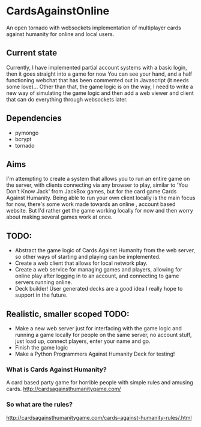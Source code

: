 # CardsAgainstOnline
An open tornado with websockets implementation of multiplayer cards against humanity for online and local users.

## Current state
Currently, I have implemented partial account systems with a basic login, then it goes straight into a game for now
You can see your hand, and a half functioning webchat that has been commented out in Javascript (it needs some love)...
Other than that, the game logic is on the way, I need to write a new way of simulating the game logic and then add a web viewer and client that can do everything through websockets later.

## Dependencies
- pymongo
- bcrypt
- tornado

## Aims
I'm attempting to create a system that allows you to run an entire game on the server, with clients connecting via any browser to play, similar to 'You Don't Know Jack' from JackBox games, but for the card game Cards Against Humanity.
Being able to run your own client locally is the main focus for now, there's some work made towards an online , account based website. But I'd rather get the game working locally for now and then worry about making several games work at once.


## TODO:
- Abstract the game logic of Cards Against Humanity from the web server, so other ways of starting and playing can be implemented.
- Create a web client that allows for local network play.
- Create a web service for managing games and players, allowing for online play after logging in to an account, and connecting to game servers running online.
- Deck builder! User generated decks are a good idea I really hope to support in the future. 

## Realistic, smaller scoped TODO:
- Make a new web server just for interfacing with the game logic and running a game locally for people on the same server, no account stuff, just load up, connect players, enter your name and go.
- Finish the game logic
- Make a Python Programmers Against Humanity Deck for testing!

### What is Cards Against Humanity?
A card based party game for horrible people with simple rules and amusing cards.
http://cardsagainsthumanitygame.com/
### So what are the rules?
http://cardsagainsthumanitygame.com/cards-against-humanity-rules/.html


